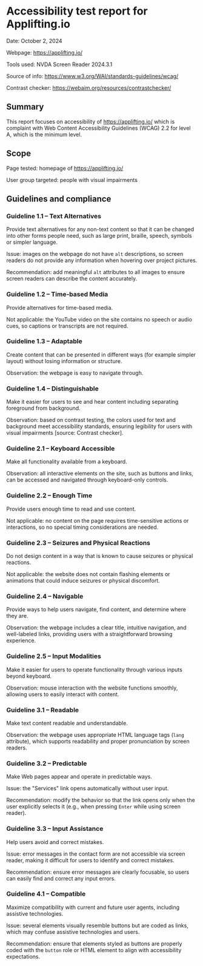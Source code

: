 # Accessibility test report for Applifting.io

Date: October 2, 2024

Webpage: https://applifting.io/

Tools used: NVDA Screen Reader 2024.3.1

Source of info: https://www.w3.org/WAI/standards-guidelines/wcag/

Contrast checker: https://webaim.org/resources/contrastchecker/

## Summary

This report focuses on accessibility of https://applifting.io/ which is complaint with Web Content Accessibility Guidelines (WCAG) 2.2 for level A, which is the minimum level.

## Scope

Page tested: homepage of https://applifting.io/ 

User group targeted: people with visual impairments

## Guidelines and compliance

### Guideline 1.1 – Text Alternatives
Provide text alternatives for any non-text content so that it can be changed into other forms people need, such as large print, braille, speech, symbols or simpler language.

Issue: images on the webpage do not have `alt` descriptions, so screen readers do not provide any information when hovering over project pictures.

Recommendation: add meaningful `alt` attributes to all images to ensure screen readers can describe the content accurately.

### Guideline 1.2 – Time-based Media

Provide alternatives for time-based media.

Not applicable: the YouTube video on the site contains no speech or audio cues, so captions or transcripts are not required.

### Guideline 1.3 – Adaptable

Create content that can be presented in different ways (for example simpler layout) without losing information or structure.

Observation: the webpage is easy to navigate through.

### Guideline 1.4 – Distinguishable

Make it easier for users to see and hear content including separating foreground from background.

Observation: based on contrast testing, the colors used for text and background meet accessibility standards, ensuring legibility for users with visual impairments [source: Contrast checker].

### Guideline 2.1 – Keyboard Accessible

Make all functionality available from a keyboard.

Observation: all interactive elements on the site, such as buttons and links, can be accessed and navigated through keyboard-only controls.

### Guideline 2.2 – Enough Time

Provide users enough time to read and use content.

Not applicable: no content on the page requires time-sensitive actions or interactions, so no special timing considerations are needed.

### Guideline 2.3 – Seizures and Physical Reactions

Do not design content in a way that is known to cause seizures or physical reactions.

Not applicable: the website does not contain flashing elements or animations that could induce seizures or physical discomfort.

### Guideline 2.4 – Navigable

Provide ways to help users navigate, find content, and determine where they are.

Observation: the webpage includes a clear title, intuitive navigation, and well-labeled links, providing users with a straightforward browsing experience.

### Guideline 2.5 – Input Modalities

Make it easier for users to operate functionality through various inputs beyond keyboard.

Observation: mouse interaction with the website functions smoothly, allowing users to easily interact with content.

### Guideline 3.1 – Readable

Make text content readable and understandable.

Observation: the webpage uses appropriate HTML language tags (`lang` attribute), which supports readability and proper pronunciation by screen readers.

### Guideline 3.2 – Predictable

Make Web pages appear and operate in predictable ways.

Issue: the "Services" link opens automatically without user input.

Recommendation: modify the behavior so that the link opens only when the user explicitly selects it (e.g., when pressing `Enter` while using screen reader).

### Guideline 3.3 – Input Assistance

Help users avoid and correct mistakes.

Issue: error messages in the contact form are not accessible via screen reader, making it difficult for users to identify and correct mistakes.

Recommendation: ensure error messages are clearly focusable, so users can easily find and correct any input errors.

### Guideline 4.1 – Compatible

Maximize compatibility with current and future user agents, including assistive technologies.

Issue: several elements visually resemble buttons but are coded as links, which may confuse assistive technologies and users.

Recommendation: ensure that elements styled as buttons are properly coded with the `button` role or HTML element to align with accessibility expectations.